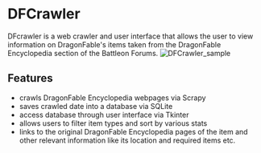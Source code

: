 # DFCrawler
DFcrawler is a web crawler and user interface that allows the user to view information on DragonFable's items taken from the DragonFable Encyclopedia section of the Battleon Forums.
![DFCrawler_sample](https://github.com/lattecatte/DFCrawler/assets/154484150/b89ff6ea-a453-4982-840d-0e5144ca0fba)

## Features
- crawls DragonFable Encyclopedia webpages via Scrapy
- saves crawled date into a database via SQLite
- access database through user interface via Tkinter
- allows users to filter item types and sort by various stats
- links to the original DragonFable Encyclopedia pages of the item and other relevant information like its location and required items etc.
